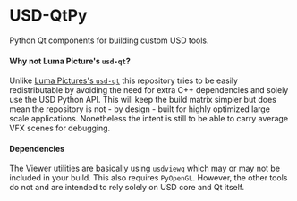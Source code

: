 # USD-QtPy

Python Qt components for building custom USD tools.


#### Why not Luma Picture's `usd-qt`?

Unlike [Luma Pictures's  `usd-qt`](https://github.com/LumaPictures/usd-qt) this repository tries to be easily 
redistributable by avoiding the need for extra C++ dependencies and solely
use the USD Python API. This will keep the build matrix simpler but does mean
the repository is not - by design - built for highly optimized large scale 
applications. Nonetheless the intent is still to be able to carry average VFX 
scenes for debugging.


#### Dependencies

The Viewer utilities are basically using `usdviewq` which may or may not
be included in your build. This also requires `PyOpenGL`. However, the other
tools do not and are intended to rely solely on USD core and Qt itself.
